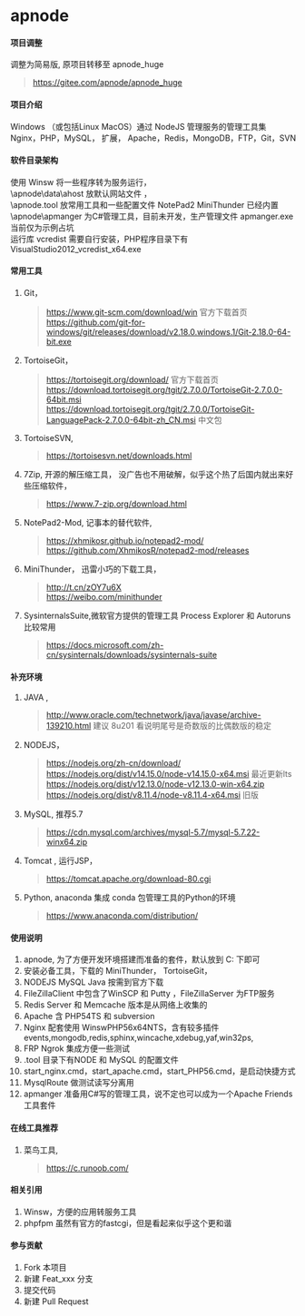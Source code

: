 # apnode 
#### 项目调整
调整为简易版, 原项目转移至 apnode_huge 
> https://gitee.com/apnode/apnode_huge

#### 项目介绍
Windows （或包括Linux MacOS）通过 NodeJS 管理服务的管理工具集 
Nginx，PHP，MySQL， 扩展，
Apache，Redis，MongoDB，FTP，Git，SVN

#### 软件目录架构 
使用 Winsw 将一些程序转为服务运行，  
\apnode\data\ahost 放默认网站文件 ，  
\apnode\.tool 放常用工具和一些配置文件 NotePad2  MiniThunder 已经内置
\apnode\apmanger 为C#管理工具，目前未开发，生产管理文件 apmanger.exe 当前仅为示例占坑  
运行库 vcredist 需要自行安装，PHP程序目录下有VisualStudio2012_vcredist_x64.exe  

#### 常用工具 
1. Git，
    > https://www.git-scm.com/download/win 官方下载首页  
    > https://github.com/git-for-windows/git/releases/download/v2.18.0.windows.1/Git-2.18.0-64-bit.exe 
2. TortoiseGit， 
    > https://tortoisegit.org/download/  官方下载首页 
    > https://download.tortoisegit.org/tgit/2.7.0.0/TortoiseGit-2.7.0.0-64bit.msi   
    > https://download.tortoisegit.org/tgit/2.7.0.0/TortoiseGit-LanguagePack-2.7.0.0-64bit-zh_CN.msi 中文包  
3. TortoiseSVN, 
	> https://tortoisesvn.net/downloads.html
3. 7Zip, 开源的解压缩工具， 没广告也不用破解，似乎这个热了后国内就出来好些压缩软件，
    > https://www.7-zip.org/download.html  
4. NotePad2-Mod, 记事本的替代软件, 
	> https://xhmikosr.github.io/notepad2-mod/  
	> https://github.com/XhmikosR/notepad2-mod/releases
5. MiniThunder， 迅雷小巧的下载工具， 
    > http://t.cn/zOY7u6X  
    > https://weibo.com/minithunder  
6. SysinternalsSuite,微软官方提供的管理工具 Process Explorer 和  Autoruns 比较常用
	> https://docs.microsoft.com/zh-cn/sysinternals/downloads/sysinternals-suite  
	
#### 补充环境 
1. JAVA ,   
    > http://www.oracle.com/technetwork/java/javase/archive-139210.html 建议 8u201 看说明尾号是奇数版的比偶数版的稳定
2. NODEJS，
    > https://nodejs.org/zh-cn/download/  
    > https://nodejs.org/dist/v14.15.0/node-v14.15.0-x64.msi 最近更新lts
    > https://nodejs.org/dist/v12.13.0/node-v12.13.0-win-x64.zip  
    > https://nodejs.org/dist/v8.11.4/node-v8.11.4-x64.msi 旧版  
3. MySQL, 推荐5.7
    > https://cdn.mysql.com/archives/mysql-5.7/mysql-5.7.22-winx64.zip
4. Tomcat , 运行JSP，
    > https://tomcat.apache.org/download-80.cgi
5. Python, anaconda 集成 conda 包管理工具的Python的环境
	> https://www.anaconda.com/distribution/ 
#### 使用说明 
1. apnode, 为了方便开发环境搭建而准备的套件，默认放到 C: 下即可
2. 安装必备工具，下载的 MiniThunder， TortoiseGit，
3. NODEJS MySQL Java 按需到官方下载 
4. FileZillaClient 中包含了WinSCP 和 Putty ，FileZillaServer 为FTP服务
5. Redis Server 和 Memcache 版本是从网络上收集的
6. Apache 含 PHP54TS 和 subversion 
7. Nginx 配套使用 WinswPHP56x64NTS，含有较多插件 events,mongodb,redis,sphinx,wincache,xdebug,yaf,win32ps,
8. FRP Ngrok 集成方便一些测试
9. .tool 目录下有NODE 和 MySQL 的配置文件
10. start_nginx.cmd，start_apache.cmd，start_PHP56.cmd，是启动快捷方式
11. MysqlRoute 做测试读写分离用
12. apmanger 准备用C#写的管理工具，说不定也可以成为一个Apache Friends 工具套件

#### 在线工具推荐 
1. 菜鸟工具,
	> https://c.runoob.com/ 

#### 相关引用  
1. Winsw，方便的应用转服务工具
2. phpfpm 虽然有官方的fastcgi，但是看起来似乎这个更和谐
	
#### 参与贡献
1. Fork 本项目
2. 新建 Feat_xxx 分支
3. 提交代码
4. 新建 Pull Request
 